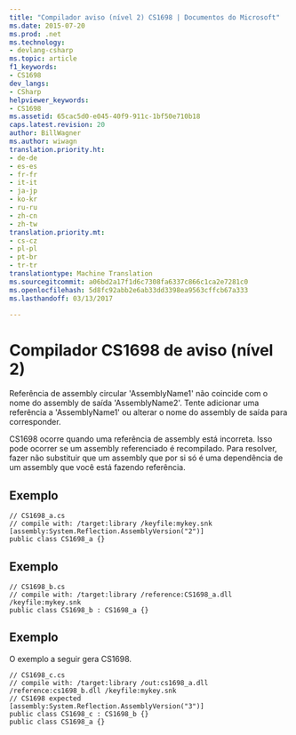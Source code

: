 ```yaml
---
title: "Compilador aviso (nível 2) CS1698 | Documentos do Microsoft"
ms.date: 2015-07-20
ms.prod: .net
ms.technology:
- devlang-csharp
ms.topic: article
f1_keywords:
- CS1698
dev_langs:
- CSharp
helpviewer_keywords:
- CS1698
ms.assetid: 65cac5d0-e045-40f9-911c-1bf50e710b18
caps.latest.revision: 20
author: BillWagner
ms.author: wiwagn
translation.priority.ht:
- de-de
- es-es
- fr-fr
- it-it
- ja-jp
- ko-kr
- ru-ru
- zh-cn
- zh-tw
translation.priority.mt:
- cs-cz
- pl-pl
- pt-br
- tr-tr
translationtype: Machine Translation
ms.sourcegitcommit: a06bd2a17f1d6c7308fa6337c866c1ca2e7281c0
ms.openlocfilehash: 5d8fc92abb2e6ab33dd3398ea9563cffcb67a333
ms.lasthandoff: 03/13/2017

---
```

# <a name="compiler-warning-level-2-cs1698"></a>Compilador CS1698 de aviso (nível 2)
Referência de assembly circular 'AssemblyName1' não coincide com o nome do assembly de saída 'AssemblyName2'. Tente adicionar uma referência a 'AssemblyName1' ou alterar o nome do assembly de saída para corresponder.  
  
 CS1698 ocorre quando uma referência de assembly está incorreta. Isso pode ocorrer se um assembly referenciado é recompilado. Para resolver, fazer não substituir que um assembly que por si só é uma dependência de um assembly que você está fazendo referência.  
  
## <a name="example"></a>Exemplo  
  
```  
// CS1698_a.cs  
// compile with: /target:library /keyfile:mykey.snk  
[assembly:System.Reflection.AssemblyVersion("2")]  
public class CS1698_a {}  
```  
  
## <a name="example"></a>Exemplo  
  
```  
// CS1698_b.cs  
// compile with: /target:library /reference:CS1698_a.dll /keyfile:mykey.snk  
public class CS1698_b : CS1698_a {}  
```  
  
## <a name="example"></a>Exemplo  
 O exemplo a seguir gera CS1698.  
  
```  
// CS1698_c.cs  
// compile with: /target:library /out:cs1698_a.dll /reference:cs1698_b.dll /keyfile:mykey.snk  
// CS1698 expected  
[assembly:System.Reflection.AssemblyVersion("3")]  
public class CS1698_c : CS1698_b {}  
public class CS1698_a {}  
  
```
